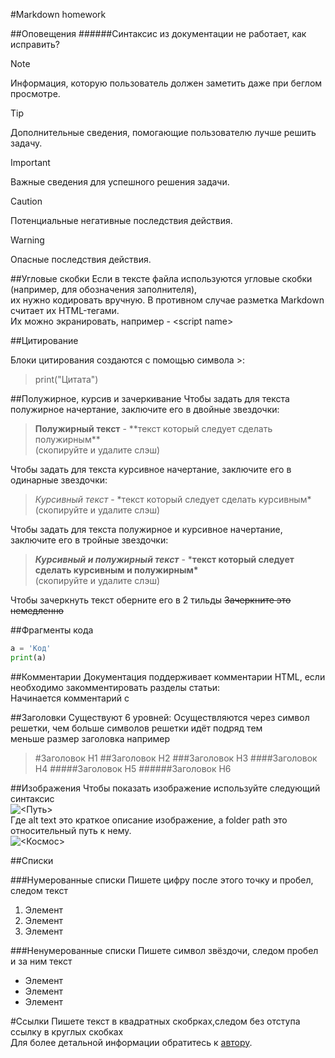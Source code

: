 #Markdown homework

##Оповещения
######Синтаксис из документации не работает, как исправить?
> [!NOTE]
> Информация, которую пользователь должен заметить даже при беглом просмотре.

> [!TIP]
> Дополнительные сведения, помогающие пользователю лучше решить задачу.

> [!IMPORTANT]
> Важные сведения для успешного решения задачи.

> [!CAUTION]
> Потенциальные негативные последствия действия.

> [!WARNING]
> Опасные последствия действия.

##Угловые скобки
Если в тексте файла используются угловые скобки (например, для обозначения заполнителя), <br>
их нужно кодировать вручную. В противном случае разметка Markdown считает их HTML-тегами. <br>
Их можно экранировать, например - \<script name>

##Цитирование

Блоки цитирования создаются с помощью символа >:

> print("Цитата")

##Полужирное, курсив и зачеркивание
Чтобы задать для текста полужирное начертание, заключите его в двойные звездочки:<br>

> **Полужирный текст**  -  **текст который следует сделать полужирным\**<br>
> (скопируйте и удалите слэш)

Чтобы задать для текста курсивное начертание, заключите его в одинарные звездочки:<br>
> *Курсивный текст*  -  *текст который следует сделать курсивным\*<br>
> (скопируйте и удалите слэш)

Чтобы задать для текста полужирное и курсивное начертание, заключите его в тройные звездочки:<br>
> ***Курсивный и полужирный текст***  -  ***текст который следует сделать курсивным и полужирным\***<br>
> (скопируйте и удалите слэш)

Чтобы зачеркнуть текст оберните его в 2 тильды
~~Зачеркните это немедленно~~

##Фрагменты кода

```python
a = 'Код'
print(a)
```

##Комментарии
Документация поддерживает комментарии HTML, если необходимо закомментировать разделы статьи:<br>
Начинается комментарий с <!---, а заканчивается на --->
<!--- Мой комментарий --->

##Заголовки
Существуют 6 уровней:
Осуществляются через символ решетки, чем больше символов решетки идёт подряд тем<br>
меньше размер заголовка например
> #Заголовок H1
> ##Заголовок H2
> ###Заголовок H3
> ####Заголовок H4
> #####Заголовок H5
> ######Заголовок H6

##Изображения
Чтобы показать изображение используйте следующий синтаксис<br>
![<Путь>](<path.jpg>) <br>
Где alt text это краткое описание изображение, а folder path это относительный путь к нему.<br>
![<Космос>](<kosmos.jpg>)

##Списки

###Нумерованные списки
Пишете цифру после этого точку и пробел,<br>следом текст
1. Элемент
2. Элемент
3. Элемент

###Ненумерованные списки
Пишете символ звёздочи, следом пробел <br> и за ним текст
* Элемент
* Элемент
* Элемент

#Ссылки
Пишете текст в квадратных скобрках,следом без отступа ссылку в круглых скобках<br> 
Для более детальной информации обратитесь к [автору](https://github.com/Imwisagist?tab=repositories).
